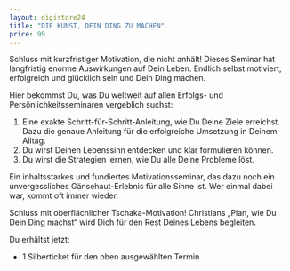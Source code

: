 ```yaml
---
layout: digistore24
title: "DIE KUNST, DEIN DING ZU MACHEN"
price: 99
---
```

<p>Schluss mit kurzfristiger Motivation, die nicht anh&#xE4;lt! Dieses Seminar hat langfristig enorme Auswirkungen auf Dein Leben. Endlich selbst motiviert, erfolgreich und gl&#xFC;cklich sein und Dein Ding machen.</p>
<p>Hier bekommst Du, was Du weltweit auf allen Erfolgs- und Pers&#xF6;nlichkeitsseminaren vergeblich suchst:</p>
<ol><li>Eine exakte Schritt-f&#xFC;r-Schritt-Anleitung, wie Du Deine Ziele erreichst. Dazu die genaue Anleitung f&#xFC;r die erfolgreiche Umsetzung in Deinem Alltag.</li>
<li>Du wirst Deinen Lebenssinn entdecken und klar formulieren k&#xF6;nnen.</li>
<li>Du wirst die Strategien lernen, wie Du alle Deine Probleme l&#xF6;st.</li>
</ol><p>Ein inhaltsstarkes und fundiertes Motivationsseminar, das dazu noch ein unvergessliches G&#xE4;nsehaut-Erlebnis f&#xFC;r alle Sinne ist. Wer einmal dabei war, kommt oft immer wieder.</p>
<p>Schluss mit oberfl&#xE4;chlicher Tschaka-Motivation! Christians &#x201E;Plan, wie Du Dein Ding machst&#x201C; wird Dich f&#xFC;r den Rest Deines Lebens begleiten.</p>
<p>Du erh&#xE4;ltst jetzt:</p>
<ul><li>1 Silberticket f&#xFC;r den oben ausgew&#xE4;hlten Termin</li>
</ul>